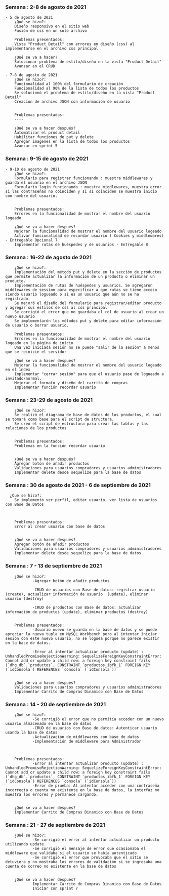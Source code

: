 ### Semana : 2-8 de agosto de 2021

    - 5 de agosto de 2021
        ¿Qué se hizo?:
        Diseño responsivo en el sitio web
        Fusión de css en un solo archivo 

        Problemas presentados:
        Vista "Product Detail" con errores en diseño (css) al implementarse en el archivo css principal

        ¿Qué se va a hacer?
        Solucionar problema de estilo/diseño en la vista "Product Detail"
        Avanzar en el CRUD

    - 7-8 de agosto de 2021
        ¿Qué se hizo?:
        Funcionalidad al 100% del formulario de creación
        Funcionalidad al 90% de la lista de todos los productos
        Se solucionó el problema de estilo/diseño en la vista "Product Detail"
        Creación de archivo JSON con información de usuario


        Problemas presentados:
        ----

        ¿Qué se va a hacer después?
        Automatizar el product detail
        Habilitar funciones de put y delete
        Agregar imagenes en la lista de todos los productos
        Avanzar en sprint 5


        
### Semana : 9-15 de agosto de 2021

    - 9-10 de agosto de 2021
        ¿Qué se hizo?:
        Formulario para registrar funcionando : muestra middlewares y guarda el usuario en el archivo JSON
        Formulario login funcionando : muestra middlewares, muestra error si las contraseñas no coinciden y si sí coinciden se muestra inicio con nombre del usuario.


        Problemas presentados:
        Errores en la funcionalidad de mostrar el nombre del usuario logeado 

        ¿Qué se va a hacer después?
        Mejorar la funcionalidad de mostrar el nombre del usuario logeado 
        Activar funcionalidad de recordar usuario ( Cookies y middlewares) - Entregable Opcional 7
        Implementar rutas de huéspedes y de usuarios - Entregable 8
        

### Semana : 16-22 de agosto de 2021
        ¿Qué se hizo?:
        Implementación del método put y delete en la sección de productos que permite actualizar la información de un producto o eliminar un producto.
        Implementación de rutas de huéspedes y usuarios. Se agregaron middlewares de session para especificar a que rutas se tiene acceso siendo usuario logueado o si es un usuario que aún no se ha registrado.
        Se mejoró el diseño del formulario para registrar/editar producto y agregar sus estilos de css al css principal
        Se corrigió el error que no guardaba el rol de usuario al crear un nuevo usuario
        Se implementarón los métodos put y delete para editar información de usuario o borrar usuario.

        Problemas presentados:
        Errores en la funcionalidad de mostrar el nombre del usuario logeado en la página de inicio
        Una vez iniciada sesión no se puede "salir de la sesión" a menos que se reinicie el servidor 

        ¿Qué se va a hacer después?
        Mejorar la funcionalidad de mostrar el nombre del usuario logeado en el index
        Implementar "cerrar sesión" para que el usuario pase de logueado a invitado/normal.
        Mejorar el formato y diseño del carrito de compras
        Implementar función recordar usuario

### Semana : 23-29 de agosto de 2021
        ¿Qué se hizo?:
        Se realizó el diagrama de base de datos de los productos, el cual se tomará como base para el script de structura.
        Se creó el script de estructura para crear las tablas y las relaciones de los productos
        

        Problemas presentados:
        Problemas en la función recordar usuario
        

        ¿Qué se va a hacer después?
        Agregar botón de añadir productos
        Validaciones para usuarios compradores y usuarios administradores
        Implementar delete desde sequelize para la base de datos

        
### Semana : 30 de agosto de 2021   - 6 de septiembre de 2021
      ¿Qué se hizo?:
        Se implemento ver perfil, editar usuario, ver lista de usuarios con Base de Datos

        

        Problemas presentados:
        Error al crear usuario con base de datos
        

        ¿Qué se va a hacer después?
        Agregar botón de añadir productos
        Validaciones para usuarios compradores y usuarios administradores
        Implementar delete desde sequelize para la base de datos
          

### Semana : 7 - 13 de septiembre de 2021
        ¿Qué se hizo?:
                -Agregar botón de añadir productos

                -CRUD de usuarios con Base de datos: registrar usuario (create), actualizar información de usuario  (update), eliminar usuario (destroy)
                
                -CRUD de productos con Base de datos: actualizar información de productos (update), eliminar productos (destroy)


        Problemas presentados:
                -Usuario nuevo se guarda en la base de datos y se puede apreciar la nueva tupla en MySQL Workbench pero al intentar iniciar sesión con este nuevo usuario, no se loguea porque no parece existir en la base de datos.

                -Error al intentar actualizar producto (update) : UnhandledPromiseRejectionWarning: SequelizeForeignKeyConstraintError: Cannot add or update a child row: a foreign key constraint fails (`dhg_db`.`productos`, CONSTRAINT `productos_ibfk_1` FOREIGN KEY (`idConsola`) REFERENCES `consola` (`idConsola`))
        

        ¿Qué se va a hacer después?
        Validaciones para usuarios compradores y usuarios administradores
        Implementar Carrito de Compras Dinamico con Base de Datos   

### Semana : 14 - 20 de septiembre de 2021
        ¿Qué se hizo?:
                -Se corrigió el error que no permitía acceder con un nuevo usuario almacenado en la base de datos
                -CRUD de usuarios con Base de datos: Autenticar usuario usando la base de datos
                -Actualización de middlewares con base de datos
                -Implementación de middleware para Administrador



        Problemas presentados:
                -Error al intentar actualizar producto (update) : UnhandledPromiseRejectionWarning: SequelizeForeignKeyConstraintError: Cannot add or update a child row: a foreign key constraint fails (`dhg_db`.`productos`, CONSTRAINT `productos_ibfk_1` FOREIGN KEY (`idConsola`) REFERENCES `consola` (`idConsola`))
                -Error de prueba: Al intentar acceder con una contraseña incorrecta o cuenta no existente en la base de datos, la interfaz no muestra los errores y permanece cargando.
        

        ¿Qué se va a hacer después?
        Implementar Carrito de Compras Dinamico con Base de Datos   

### Semana : 21 - 27 de septiembre de 2021
        ¿Qué se hizo?:
                -Se corrigió el error al intentar actualizar un producto utilizando update.
                -Se corrigió el mensaje de error que ocasionaba el middleware que validaba si el usuario se había autenticado
                -Se corrigió el error que provocaba que el sitio se detuviera y no mostraba los errores de validación si se ingresaba una cuenta de correo no existente en la base de datos
        

        ¿Qué se va a hacer después?
                Implementar Carrito de Compras Dinamico con Base de Datos
                Iniciar con sprint 7